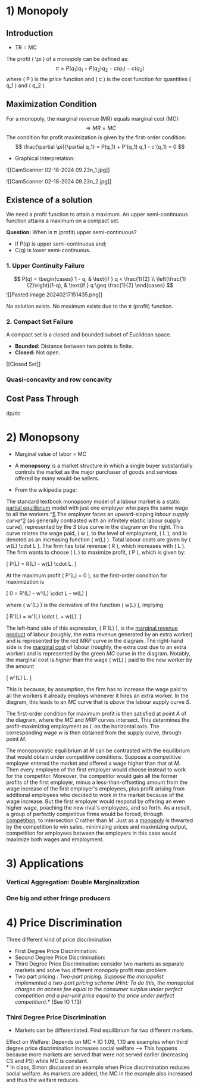
# 1)  Monopoly 

## Introduction 
* TR = MC 


The profit \( \pi \) of a monopoly can be defined as: $$ \pi = P(q_1) q_1 + P(q_2) q_2 - c(q_1) - c(q_2) $$ where \( P \) is the price function and \( c \) is the cost function for quantities \( q_1 \) and \( q_2 \). 
## Maximization Condition 

For a monopoly, the marginal revenue (MR) equals marginal cost (MC): $$ \Rightarrow MR = MC $$ The condition for profit maximization is given by the first-order condition: $$ \frac{\partial \pi}{\partial q_1} = P(q_1) + P'(q_1) q_1 - c'(q_1) = 0 $$
* Graphical Interpretation: 

![[CamScanner 02-18-2024 09.23n_1.jpg]]

![[CamScanner 02-18-2024 09.23n_2.jpg]]

## Existence of a solution 
We need a profit function to attain a maximum. An upper semi-continuous function attains a maximum on a compact set. 

**Question:** When is π (profit) upper semi-continuous? 
- If P(q) is upper semi-continuous and; 
- C(q) is lower semi-continuous. 
### 1. Upper Continuity Failure 

$$ P(q) = \begin{cases} 1 - q, & \text{if } q < \frac{1}{2} \\ \left(\frac{1}{2}\right)(1-q), & \text{if } q \geq \frac{1}{2} \end{cases} $$ 
![[Pasted image 20240217151435.png]]


No solution exists. No maximum exists due to the π (profit) function. 

### 2. Compact Set Failure

A compact set is a closed and bounded subset of Euclidean space. 
- **Bounded:** Distance between two points is finite. 
- **Closed:** Not open.

[[Closed Set]]
### Quasi-concavity and row concavity 



## Cost Pass Through 

dp/dc 


# 2)  Monopsony 


* Marginal value of labor = MC 


* A **monopsony** is a market structure in which a single buyer substantially controls the market as the major purchaser of goods and services offered by many would-be sellers.


* From the wikipedia page: 


The standard textbook monopsony model of a labour market is a static [partial equilibrium](https://en.wikipedia.org/wiki/Partial_equilibrium) model with just one employer who pays the same wage to all the workers.^[5](https://en.wikipedia.org/wiki/Monopsony#cite_note-:2-5) The employer faces an upward-sloping *labour supply curve*^[2](https://en.wikipedia.org/wiki/Monopsony#cite_note-:0-2) (as generally contrasted with an infinitely elastic labour supply curve), represented by the *S* blue curve in the diagram on the right. This curve relates the wage paid, \( w \), to the level of employment, \( L \), and is denoted as an increasing function \( w(L) \). Total labour costs are given by \( w(L) \cdot L \). The firm has total revenue \( R \), which increases with \( L \). The firm wants to choose \( L \) to maximize profit, \( P \), which is given by:

\[ P(L) = R(L) - w(L) \cdot L. \]

At the maximum profit \( P'(L) = 0 \), so the first-order condition for maximization is

\[ 0 = R'(L) - w'(L) \cdot L - w(L) \]

where \( w'(L) \) is the derivative of the function \( w(L) \), implying

\[ R'(L) = w'(L) \cdot L + w(L). \]

The left-hand side of this expression, \( R'(L) \), is the [marginal revenue product](https://en.wikipedia.org/wiki/Marginal_revenue_product) of labour (roughly, the extra revenue generated by an extra worker) and is represented by the red *MRP* curve in the diagram. The right-hand side is the [marginal cost](https://en.wikipedia.org/wiki/Marginal_cost) of labour (roughly, the extra cost due to an extra worker) and is represented by the green *MC* curve in the diagram. Notably, the marginal cost is *higher* than the wage \( w(L) \) paid to the new worker by the amount

\[ w'(L) L. \]

This is because, by assumption, the firm has to increase the wage paid to all the workers it already employs whenever it hires an extra worker. In the diagram, this leads to an *MC* curve that is *above* the labour supply curve *S*.

The first-order condition for maximum profit is then satisfied at point *A* of the diagram, where the *MC* and *MRP* curves intersect. This determines the profit-maximizing employment as *L* on the horizontal axis. The corresponding wage *w* is then obtained from the supply curve, through point *M*.

The monopsonistic equilibrium at *M* can be contrasted with the equilibrium that would obtain under competitive conditions. Suppose a competitive employer entered the market and offered a wage higher than that at *M*. Then every employee of the first employer would choose instead to work for the competitor. Moreover, the competitor would gain all the former profits of the first employer, minus a less-than-offsetting amount from the wage increase of the first employer's employees, plus profit arising from additional employees who decided to work in the market because of the wage increase. But the first employer would respond by offering an even higher wage, poaching the new rival's employees, and so forth. As a result, a group of perfectly competitive firms would be forced, through [competition](https://en.wikipedia.org/wiki/Competition), to intersection *C* rather than *M*. Just as a [monopoly](https://en.wikipedia.org/wiki/Monopoly) is thwarted by the competition to win sales, minimizing prices and maximizing output, competition for employees between the employers in this case would maximize both wages and employment.

# 3) Applications 
### Vertical Aggregation: Double Marginalization 
### One big and other fringe producers 






# 4) Price Discrimination 

Three different kind of price discrimination 

* First Degree Price Discrimination: 
* Second Degree Price Discrimination:
* Third Degree Price Discrimination: consider two markets as separate markets and solve two different monopoly profit max problem 
* Two part pricing : _Two-part pricing. Suppose the monopolist implemented a two-part pricing scheme (Hint: To_ _do this, the monopolist charges an access fee equal to the consumer surplus under perfect competition and a per-unit price equal to the price under perfect competition)._*
(See IO 1.13)



### Third Degree Price Discrimination 

* Markets can be differentiated. Find equilibrium for two different markets. 

Effect on Welfare: Depends on MC 
	* IO 1.09, 1.10 are examples when third degree price discrimination increases social welfare --> This happens because more markets are served that were not served earlier (increasing CS and PS) while MC is constant.  
	* In class, Simon discussed an example when Price discrimination reduces social welfare. As markets are added, the MC in the example also increased and thus the welfare reduces.  


